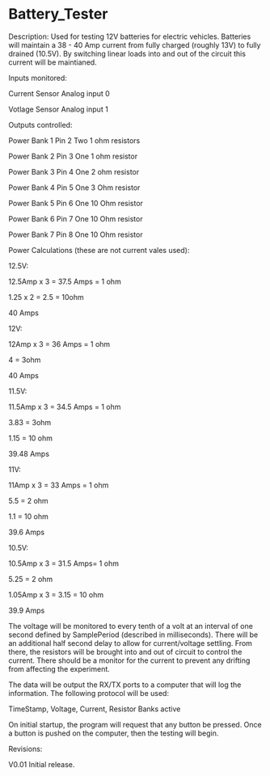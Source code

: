 Battery_Tester
==============

 Description: Used for testing 12V batteries for electric vehicles. 
 Batteries will maintain a 38 - 40 Amp current from fully charged
 (roughly 13V) to fully drained (10.5V).  By switching linear loads 
 into and out of the circuit this current will be maintianed.
 
 Inputs monitored:
 
 
 Current Sensor        Analog input 0
 
 
 Votlage Sensor        Analog input 1
 
 
 Outputs controlled:
 
 
 Power Bank 1          Pin 2
   Two 1 ohm resistors
   
   
 Power Bank 2          Pin 3
   One 1 ohm resistor
   
   
 Power Bank 3          Pin 4
   One 2 ohm resistor
   
   
 Power Bank 4          Pin 5
   One 3 Ohm resistor
   
   
 Power Bank 5          Pin 6
   One 10 Ohm resistor
   
   
 Power Bank 6          Pin 7
   One 10 Ohm resistor
   
   
 Power Bank 7          Pin 8
   One 10 Ohm resistor
   
   
 
 Power Calculations (these are not current vales used):
 
 12.5V:
 
  12.5Amp x 3 = 37.5 Amps = 1 ohm
  
  1.25 x 2 = 2.5 = 10ohm
  
  40 Amps
  
 
 12V:
 
  12Amp x 3 = 36 Amps = 1 ohm
  
  4  = 3ohm
  
  40 Amps
  
  
 11.5V:
 
  11.5Amp x 3 = 34.5 Amps = 1 ohm
  
  3.83  = 3ohm
  
  1.15  = 10 ohm
  
  39.48 Amps
  
  
 11V:
 
  11Amp x 3 = 33 Amps = 1 ohm
  
  5.5 = 2 ohm
  
  1.1 = 10 ohm
  
  39.6 Amps
  
  
 10.5V:
 
  10.5Amp x 3 = 31.5 Amps= 1 ohm
  
  5.25 = 2 ohm
  
  1.05Amp x 3 = 3.15 = 10 ohm
  
  39.9 Amps
  
 
 The voltage will be monitored to every tenth of a volt at an interval
 of one second defined by SamplePeriod (described in milliseconds).  There
 will be an additional half second delay to allow for current/voltage settling. 
 From there, the resistors will be brought into and out of circuit
 to control the current.  There should be a monitor for the current
 to prevent any drifting from affecting the experiment.
 
 The data will be output the RX/TX ports to a computer that will log
 the information.  The following protocol will be used:
 
 TimeStamp, Voltage, Current, Resistor Banks active
 
 On initial startup, the program will request that any button be pressed.
 Once a button is pushed on the computer, then the testing will begin.
 
 Revisions:
 
 V0.01      Initial release.
